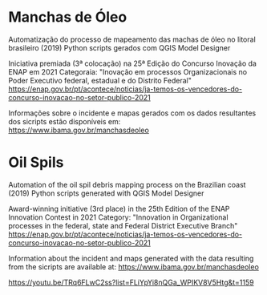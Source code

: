 # Manchas de Óleo

Automatização do processo de mapeamento das machas de óleo no litoral brasileiro (2019)
Python scripts gerados com QGIS Model Designer

Iniciativa premiada (3ª colocação) na 25ª Edição do Concurso Inovação da ENAP em 2021
Categoraia: "Inovação em processos Organizacionais no Poder Executivo federal, estadual e do Distrito Federal"
https://enap.gov.br/pt/acontece/noticias/ja-temos-os-vencedores-do-concurso-inovacao-no-setor-publico-2021

Informações sobre o incidente e mapas gerados com os dados resultantes dos sicripts estão disponíveis em:
https://www.ibama.gov.br/manchasdeoleo 

# Oil Spils
Automation of the oil spil debris mapping process on the Brazilian coast (2019) Python scripts generated with QGIS Model Designer

Award-winning initiative (3rd place) in the 25th Edition of the ENAP Innovation Contest in 2021 Category: "Innovation in Organizational processes in the federal, state and Federal District Executive Branch"
https://enap.gov.br/pt/acontece/noticias/ja-temos-os-vencedores-do-concurso-inovacao-no-setor-publico-2021

Information about the incident and maps generated with the data resulting from the sicripts are available at:
https://www.ibama.gov.br/manchasdeoleo


https://youtu.be/TRq6FLwC2ss?list=FLiYpYi8nQGa_WPIKV8V5Htg&t=1159
